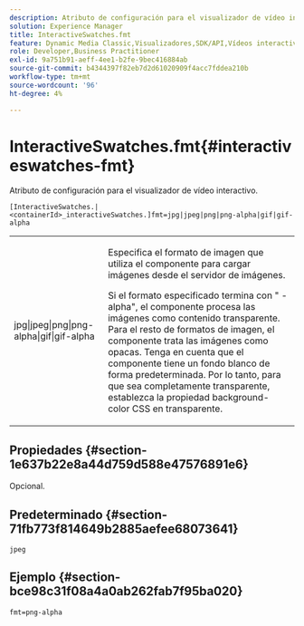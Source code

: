 ```yaml
---
description: Atributo de configuración para el visualizador de vídeo interactivo.
solution: Experience Manager
title: InteractiveSwatches.fmt
feature: Dynamic Media Classic,Visualizadores,SDK/API,Vídeos interactivos
role: Developer,Business Practitioner
exl-id: 9a751b91-aeff-4ee1-b2fe-9bec416884ab
source-git-commit: b4344397f82eb7d2d61020909f4acc7fddea210b
workflow-type: tm+mt
source-wordcount: '96'
ht-degree: 4%

---
```


# InteractiveSwatches.fmt{#interactiveswatches-fmt}

Atributo de configuración para el visualizador de vídeo interactivo.

`[InteractiveSwatches.|<containerId>_interactiveSwatches.]fmt=jpg|jpeg|png|png-alpha|gif|gif-alpha`

<table id="table_441553CD34C94A58A9D7CBF772DEDDB6"> 
 <tbody> 
  <tr> 
   <td colname="col1"> <p> <span class="codeph"> jpg|jpeg|png|png-alpha|gif|gif-alpha</span> </p> </td> 
   <td colname="col2"> <p> Especifica el formato de imagen que utiliza el componente para cargar imágenes desde el servidor de imágenes. </p> <p>Si el formato especificado termina con "<span class="codeph"> -alpha</span>", el componente procesa las imágenes como contenido transparente. Para el resto de formatos de imagen, el componente trata las imágenes como opacas. Tenga en cuenta que el componente tiene un fondo blanco de forma predeterminada. Por lo tanto, para que sea completamente transparente, establezca la propiedad <span class="codeph"> background-color</span> CSS en <span class="codeph"> transparente</span>. </p> </td> 
  </tr> 
 </tbody> 
</table>

## Propiedades {#section-1e637b22e8a44d759d588e47576891e6}

Opcional.

## Predeterminado {#section-71fb773f814649b2885aefee68073641}

`jpeg`

## Ejemplo {#section-bce98c31f08a4a0ab262fab7f95ba020}

```
fmt=png-alpha
```
